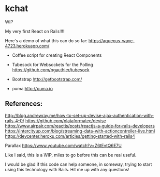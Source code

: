 # kchat
WIP

My very first React on Rails!!!!

Here's a demo of what this can do so far:
https://aqueous-wave-4723.herokuapp.com/

- Coffee script for creating React Components

- Tubesock for Websockets for the Polling
https://github.com/ngauthier/tubesock

- Bootstrap
http://getbootstrap.com/

- puma
http://puma.io


References:
----------
http://blog.andrewray.me/how-to-set-up-devise-ajax-authentication-with-rails-4-0/
https://github.com/plataformatec/devise
https://www.airpair.com/reactjs/posts/reactjs-a-guide-for-rails-developers
https://intercityup.com/blog/streaming-data-with-actioncontroller-live.html
https://devcenter.heroku.com/articles/getting-started-with-rails4

Parallax
https://www.youtube.com/watch?v=Z6tEvtQ6E7U


Like I said, this is a WIP, miles to go before this can be real useful.

I would be glad if this code can help someone, in someway, trying to start using this technology with Rails. Hit me up with any questions!
